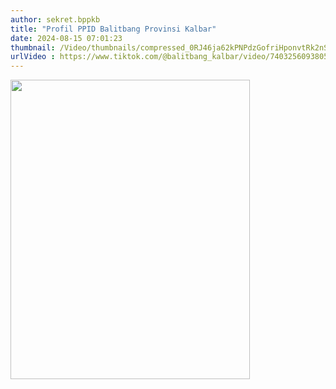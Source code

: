 ```yaml
---
author: sekret.bppkb
title: "Profil PPID Balitbang Provinsi Kalbar"
date: 2024-08-15 07:01:23
thumbnail: /Video/thumbnails/compressed_0RJ46ja62kPNPdzGofriHponvtRk2nSxTlo4Ae94.png
urlVideo : https://www.tiktok.com/@balitbang_kalbar/video/7403256093805235461
---
```

<p><a href="https://www.tiktok.com/@balitbang_kalbar/video/7403256093805235461"><img src="/images/uZtxCCrMlrlV5qep8gVm.png" width="383" height="479" alt="" /></a></p>
